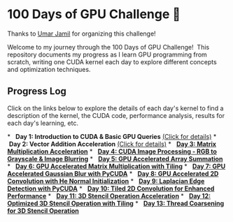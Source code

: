 # 100 Days of GPU Challenge 🚀

Thanks to [Umar Jamil](https://github.com/hkproj/100-days-of-gpu) for organizing this challenge!

Welcome to my journey through the 100 Days of GPU Challenge!  This repository documents my progress as I learn GPU programming from scratch, writing one CUDA kernel each day to explore different concepts and optimization techniques.

## Progress Log

Click on the links below to explore the details of each day's kernel to find a description of the kernel, the CUDA code, performance analysis, results for each day's learning, etc.

*   **Day 1: Introduction to CUDA & Basic GPU Queries** [(Click for details)](./day1)
*   **Day 2: Vector Addition Acceleration** [(Click for details)](./day2)
*   **[Day 3: Matrix Multiplication Acceleration](./day3)**
*   **[Day 4: CUDA Image Processing - RGB to Grayscale & Image Blurring](./day4)**
*   **[Day 5: GPU Accelerated Array Summation](./day5)**
*   **[Day 6: GPU Accelerated Matrix Multiplication with Tiling](./day6)**
*   **[Day 7: GPU Accelerated Gaussian Blur with PyCUDA](./day7)**
*   **[Day 8: GPU Accelerated 2D Convolution with He Normal Initialization](./day8)**
*   **[Day 9: Laplacian Edge Detection with PyCUDA](./day9)**
*   **[Day 10: Tiled 2D Convolution for Enhanced Performance](./day10)**
*   **[Day 11: 3D Stencil Operation Acceleration](./day11)**
*   **[Day 12: Optimized 3D Stencil Operation with Tiling](./day12)**
*   **[Day 13: Thread Coarsening for 3D Stencil Operation](./day13)**
